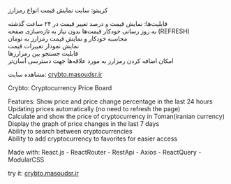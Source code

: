 کریبتو: سایت نمایش قیمت انواع رمزارز

قابلیت‌ها:
نمایش قیمت و درصد تغییر قیمت در ۲۴ ساعت گذشته<br>
به روز رسانی خودکار قیمت‌ها بدون نیاز به تازه‌سازی صفحه (REFRESH)<br>
محاسبه خودکار و نمایش قیمت رمزارز به تومان<br>
نمایش نمودار تغییرات قیمت<br>
قابلیت جستجو بین رمزارز‌ها<br>
امکان اضافه کردن رمزارز به مورد علاقه‌ها جهت دسترسی آسان‌تر<br>

مشاهده سایت: <a href="http://crybto.masoudsr.ir">crybto.masoudsr.ir</a>

Crybto: Cryptocurrency Price Board

Features:
Show price and price change percentage in the last 24 hours<br>
Updating prices automatically (no need to refresh the page)<br>
Calculate and show the price of cryptocurrency in Toman(iranian currency)<br>
Display the graph of price changes in the last 7 days<br>
Ability to search between cryptocurrencies<br>
Ability to add cryptocurrency to favorites for easier access<br>

Made with:
React.js - ReactRouter - RestApi - Axios - ReactQuery - ModularCSS

try it: <a href="http://crybto.masoudsr.ir">crybto.masoudsr.ir</a>

